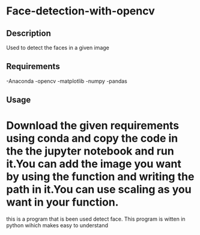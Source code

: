 # Face-detection-with-opencv

## Description
Used to detect the faces in a given image

## Requirements
-Anaconda
-opencv
-matplotlib
-numpy
-pandas

## Usage
Download the given requirements using conda and copy the code in the the jupyter notebook and run it.You can add the image you want by using the function and writing the path in it.You can use scaling as you want in your function.
=======
this is a program that is been used detect face. This program is witten in python wihich makes easy to understand 
